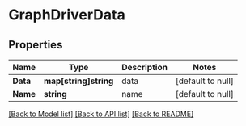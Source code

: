 # GraphDriverData

## Properties
Name | Type | Description | Notes
------------ | ------------- | ------------- | -------------
**Data** | **map[string]string** | data | [default to null]
**Name** | **string** | name | [default to null]

[[Back to Model list]](../README.md#documentation-for-models) [[Back to API list]](../README.md#documentation-for-api-endpoints) [[Back to README]](../README.md)

